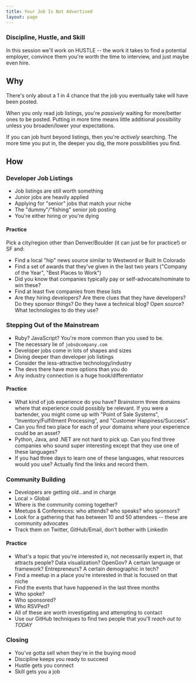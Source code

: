 ```yaml
---
title: Your Job Is Not Advertised
layout: page
---
```


### Discipline, Hustle, and Skill

In this session we'll work on HUSTLE -- the work it takes to find a potential employer, convince them you're worth the time to interview, and just maybe even hire.

## Why

There's only about a 1 in 4 chance that the job you eventually take will have been posted.

When you only read job listings, you're *passively* waiting for more/better ones to be posted. Putting in more time means little additional possibility unless you broaden/lower your expectations.

If you can job hunt beyond listings, then you're *actively* searching. The more time you put in, the deeper you dig, the more possibilities you find.

## How

### Developer Job Listings

* Job listings are still worth something
* Junior jobs are heavily applied
* Applying for "senior" jobs that match your niche
* The "dummy"/"fishing" senior job posting
* You're either hiring or you're dying

#### Practice

Pick a city/region other than Denver/Boulder (it can just be for practice!) or SF and:

* Find a local "hip" news source similar to Westword or Built In Colorado
* Find a set of awards that they've given in the last two years ("Company of the Year", "Best Places to Work")
* Did you know that companies typically pay or self-advocate/nominate to win these?
* Find at least five companies from these lists
* Are they hiring developers? Are there clues that they have developers? Do they sponsor things? Do they have a technical blog? Open source? What technologies to do they use?

### Stepping Out of the Mainstream

* Ruby? JavaScript? You're more common than you used to be.
* The necessary lie of `jobs@company.com`
* Developer jobs come in lots of shapes and sizes
* Diving deeper than developer job listings
* Consider the less-attractive technology/industry
* The devs there have more options than you do
* Any industry connection is a huge hook/differentiator

#### Practice

* What kind of job experience do you have? Brainstorm three domains where that experience could possibly be relevant. If you were a bartender, you might come up with "Point of Sale Systems", "Inventory/Fulfillment Processing", and "Customer Happiness/Success".
* Can you find two place for each of your domains where your experience could be an asset?
* Python, Java, and .NET are not hard to pick up. Can you find three companies who sound super interesting except that they use one of these languages?
* If you had three days to learn one of these languages, what resources would you use? Actually find the links and record them.

### Community Building

* Developers are getting old...and in charge
* Local > Global
* Where is the community coming together?
* Meetups & Conferences: who attends? who speaks? who sponsors?
* Look for a gathering that has between 10 and 50 attendees -- these are community advocates
* Track them on Twitter, GitHub/Email, don't bother with LinkedIn

#### Practice

* What's a topic that you're interested in, not necessarily expert in, that attracts people? Data visualization? OpenGov? A certain language or framework? Entrepreneurs? A certain demographic in tech?
* Find a meetup in a place you're interested in that is focused on that niche
* Find the events that have happened in the last three months
* Who spoke?
* Who sponsored?
* Who RSVPed?
* All of these are worth investigating and attempting to contact
* Use our GitHub techniques to find two people that you'll *reach out to TODAY*

### Closing

* You've gotta sell when they're in the buying mood
* Discipline keeps you ready to succeed
* Hustle gets you connect
* Skill gets you a job
